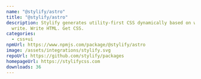 ```yaml
---
name: "@stylify/astro"
title: "@stylify/astro"
description: Stylify generates utility-first CSS dynamically based on what you
  write. Write HTML. Get CSS.
categories:
  - css+ui
npmUrl: https://www.npmjs.com/package/@stylify/astro
image: /assets/integrations/stylify.svg
repoUrl: https://github.com/stylify/packages
homepageUrl: https://stylifycss.com
downloads: 36
---
```

